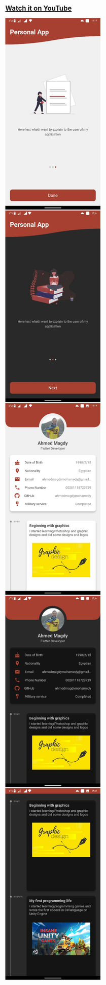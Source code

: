 


## [Watch it on YouTube](https://www.youtube.com/watch?v=iAwMCHJcqjw)

 
 <img src="screen shots/screen1.jpg" width="300"> 
 <img src="screen shots/screen2.jpg" width="300"> 
 <img src="screen shots/screen3.jpg" width="300"> 
 <img src="screen shots/screen4.jpg" width="300"> 
 <img src="screen shots/screen5.jpg" width="300"> 
 
